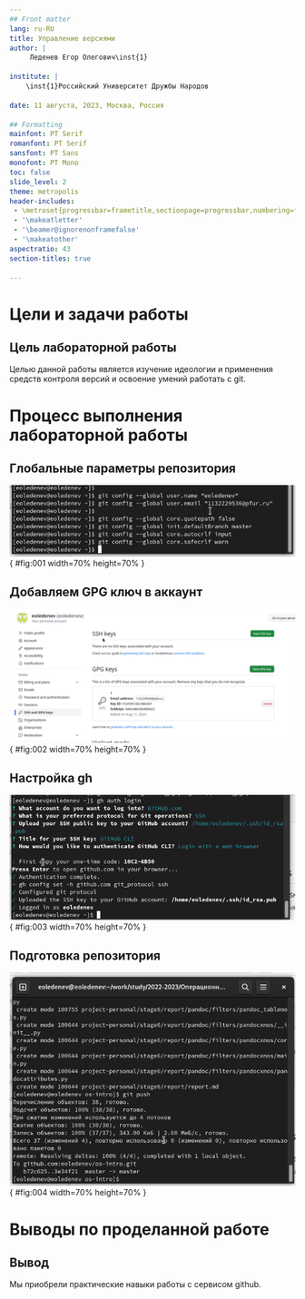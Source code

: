 ```yaml
---
## Front matter
lang: ru-RU
title: Управление версиями
author: |
	 Леденев Егор Олегович\inst{1}

institute: |
	\inst{1}Российский Университет Дружбы Народов

date: 11 августа, 2023, Москва, Россия

## Formatting
mainfont: PT Serif
romanfont: PT Serif
sansfont: PT Sans
monofont: PT Mono
toc: false
slide_level: 2
theme: metropolis
header-includes: 
 - \metroset{progressbar=frametitle,sectionpage=progressbar,numbering=fraction}
 - '\makeatletter'
 - '\beamer@ignorenonframefalse'
 - '\makeatother'
aspectratio: 43
section-titles: true

---
```


# Цели и задачи работы

## Цель лабораторной работы

Целью данной работы является изучение идеологии и применения средств контроля версий и освоение умений работать с git.

# Процесс выполнения лабораторной работы

## Глобальные параметры репозитория

![Параметры репозитория](image/02.png){ #fig:001 width=70% height=70% }

## Добавляем GPG ключ в аккаунт

![GPG ключ](image/06.png){ #fig:002 width=70% height=70% }

## Настройка gh

![Связь репозитория с аккаунтом](image/08.png){ #fig:003 width=70% height=70% }

## Подготовка репозитория

![Подготовка репозитория](image/10.png){ #fig:004 width=70% height=70% }

# Выводы по проделанной работе

## Вывод

Мы приобрели практические навыки работы с сервисом github.
